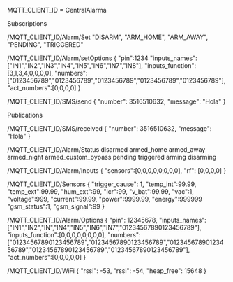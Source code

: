 MQTT_CLIENT_ID = CentralAlarma

Subscriptions

/MQTT_CLIENT_ID/Alarm/Set
"DISARM", "ARM_HOME", "ARM_AWAY", "PENDING", "TRIGGERED"
    
/MQTT_CLIENT_ID/Alarm/setOptions
{ 
"pin":1234
"inputs_names":["IN1","IN2","IN3","IN4","IN5","IN6","IN7","IN8"], 
"inputs_function":[3,1,3,4,0,0,0,0], 
"numbers":["0123456789","0123456789","0123456789","0123456789","0123456789"],
"act_numbers":[0,0,0,0] 
}

/MQTT_CLIENT_ID/SMS/send
{
  "number": 3516510632,
  "message": "Hola"
}    

Publications

/MQTT_CLIENT_ID/SMS/received
{
  "number": 3516510632,
  "message": "Hola"
}

/MQTT_CLIENT_ID/Alarm/Status
    disarmed
    armed_home
    armed_away
    armed_night
    armed_custom_bypass
    pending
    triggered
    arming
    disarming

 /MQTT_CLIENT_ID/Alarm/Inputs
{
    "sensors":[0,0,0,0,0,0,0,0],
    "rf": [0,0,0,0]
}

 /MQTT_CLIENT_ID/Sensors
{
    "trigger_cause": 1,
    "temp_int":99.99,
    "temp_ext":99.99,
    "hum_ext":99,
    "lcr":99,
    "v_bat":99.99,
    "vac":1,
    "voltage":999,
    "current":99.99,
    "power":9999.99,
    "energy":999999
    "gsm_status":1,
    "gsm_signal":99
}

/MQTT_CLIENT_ID/Alarm/Options
{
    "pin": 12345678,
    "inputs_names":["IN1","IN2","IN","IN4","IN5","IN6","IN7","01234567890123456789"],
    "inputs_function":[0,0,0,0,0,0,0,0],
    "numbers":["01234567890123456789","01234567890123456789","01234567890123456789","01234567890123456789","01234567890123456789"],
    "act_numbers":[0,0,0,0,0]
}

/MQTT_CLIENT_ID/WiFi
{
  "rssi": -53,
  "rssi": -54,
  "heap_free": 15648
}